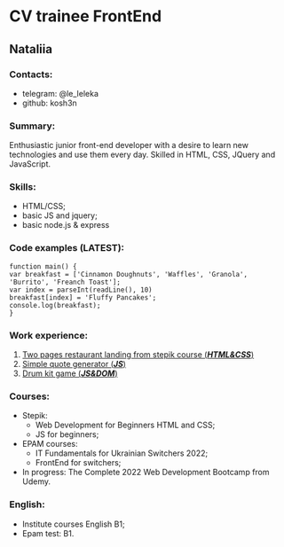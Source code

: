 # CV trainee FrontEnd 
## Nataliia 

### Contacts:
* telegram: @le_leleka
* github: kosh3n

### Summary:
Enthusiastic junior front-end developer with a desire to learn new technologies and use them every day. Skilled in HTML, CSS, JQuery and JavaScript.

### Skills:
* HTML/CSS; 
* basic JS and jquery;
* basic node.js & express

### Code examples (LATEST):
    function main() {
    var breakfast = ['Cinnamon Doughnuts', 'Waffles', 'Granola',
    'Burrito', 'Freanch Toast'];
    var index = parseInt(readLine(), 10)
    breakfast[index] = 'Fluffy Pancakes';
    console.log(breakfast);
    }

### Work experience:
1. [Two pages restaurant landing from stepik course (***HTML&CSS***)](https://kosh3n.github.io/uber-eats/)
2. [Simple quote generator (***JS***) ](https://kosh3n.github.io/quoteGenerator/)
3. [Drum kit game (***JS&DOM***) ](https://kosh3n.github.io/drumKit/)

### Courses:  
- Stepik: 
  - Web Development for Beginners HTML and CSS;
  - JS for beginners;
- EPAM courses: 
  - IT Fundamentals for Ukrainian Switchers 2022; 
  - FrontEnd for switchers;
- In progress: The Complete 2022 Web Development Bootcamp from Udemy.

### English:
* Institute courses English B1;
* Epam test: B1.
